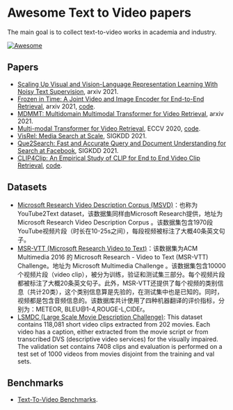 # Awesome Text to Video papers

The main goal is to collect text-to-video works in academia and industry.

[![Awesome](https://awesome.re/badge.svg)](https://awesome.re)

## Papers

- [Scaling Up Visual and Vision-Language Representation Learning With Noisy Text Supervision](https://arxiv.org/abs/2102.05918), arxiv 2021.
- [Frozen in Time: A Joint Video and Image Encoder for End-to-End Retrieval](https://arxiv.org/abs/2104.00650), arxiv 2021, [code](https://github.com/m-bain/frozen-in-time).
- [MDMMT: Multidomain Multimodal Transformer for Video Retrieval](https://arxiv.org/abs/2103.10699), arxiv 2021.
- [Multi-modal Transformer for Video Retrieval](https://hal.inria.fr/hal-02903209/document), ECCV 2020, [code](https://github.com/gabeur/mmt).
- [VisRel: Media Search at Scale](https://research.fb.com/wp-content/uploads/2021/08/VisRel-Media-Search-at-Scale.pdf), SIGKDD 2021.
- [Que2Search: Fast and Accurate Query and Document Understanding for Search at Facebook](https://research.fb.com/wp-content/uploads/2021/08/Que2Search-Fast-and-Accurate-Query-and-Document-Understanding-for-Search-at-Facebook.pdf), SIGKDD 2021.
- [CLIP4Clip: An Empirical Study of CLIP for End to End Video Clip Retrieval](https://arxiv.org/abs/2104.08860), [code](https://github.com/ArrowLuo/CLIP4Clip).

## Datasets

- [Microsoft Research Video Description Corpus (MSVD)](https://paperswithcode.com/dataset/msvd)：也称为YouTube2Text dataset，该数据集同样由Microsoft Research提供，地址为 Microsoft Research Video Description Corpus 。该数据集包含1970段YouTube视频片段（时长在10-25s之间），每段视频被标注了大概40条英文句子。
- [MSR-VTT (Microsoft Research Video to Text)](https://paperswithcode.com/dataset/msr-vtt)：该数据集为ACM Multimedia 2016 的 Microsoft Research - Video to Text (MSR-VTT) Challenge。地址为 Microsoft Multimedia Challenge 。该数据集包含10000个视频片段（video clip），被分为训练，验证和测试集三部分。每个视频片段都被标注了大概20条英文句子。此外，MSR-VTT还提供了每个视频的类别信息（共计20类），这个类别信息算是先验的，在测试集中也是已知的。同时，视频都是包含音频信息的。该数据库共计使用了四种机器翻译的评价指标，分别为：METEOR, BLEU@1-4,ROUGE-L,CIDEr。
- [LSMDC (Large Scale Movie Description Challenge)](https://paperswithcode.com/dataset/lsmdc): This dataset contains 118,081 short video clips extracted from 202 movies. Each video has a caption, either extracted from the movie script or from transcribed DVS (descriptive video services) for the visually impaired. The validation set contains 7408 clips and evaluation is performed on a test set of 1000 videos from movies disjoint from the training and val sets.


## Benchmarks

- [Text-To-Video Benchmarks](https://paperswithcode.com/task/video-retrieval).
